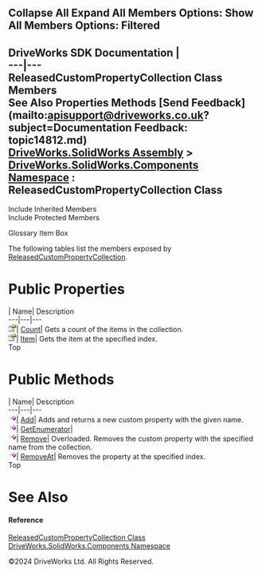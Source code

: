        

 Collapse All Expand All  Members Options: Show All  Members Options: Filtered   
---  
DriveWorks SDK Documentation  |   
---|---  
ReleasedCustomPropertyCollection Class Members   
See Also Properties Methods [Send Feedback](mailto:apisupport@driveworks.co.uk?subject=Documentation Feedback: topic14812.md)  
[DriveWorks.SolidWorks Assembly](topic13342.md) > [DriveWorks.SolidWorks.Components Namespace](topic13925.md) : ReleasedCustomPropertyCollection Class  
---  
  
Include Inherited Members    
Include Protected Members  


Glossary Item Box

The following tables list the members exposed by [ReleasedCustomPropertyCollection](topic14812.md).

# Public Properties

| Name| Description  
---|---|---  
![Public Property](dotnetimages/publicProperty.gif)| [Count](topic14824.md)| Gets a count of the items in the collection.   
![Public Property](dotnetimages/publicProperty.gif)| [Item](topic14825.md)| Gets the item at the specified index.   
Top

# Public Methods

| Name| Description  
---|---|---  
![Public Method](dotnetimages/publicMethod.gif)| [Add](topic14818.md)| Adds and returns a new custom property with the given name.   
![Public Method](dotnetimages/publicMethod.gif)| [GetEnumerator](topic14819.md)|   
![Public Method](dotnetimages/publicMethod.gif)| [Remove](topic14820.md)| Overloaded. Removes the custom property with the specified name from the collection.   
![Public Method](dotnetimages/publicMethod.gif)| [RemoveAt](topic14823.md)| Removes the property at the specified index.   
Top

# See Also

#### Reference

[ReleasedCustomPropertyCollection Class](topic14812.md)   
[DriveWorks.SolidWorks.Components Namespace](topic13925.md)

©2024 DriveWorks Ltd. All Rights Reserved.
